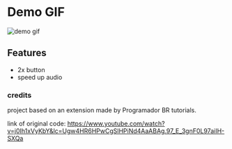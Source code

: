 # Demo GIF

![demo gif](gif/demo.gif)

## Features

* 2x button
* speed up audio

### credits

project based on an extension made by Programador BR tutorials.

link of original code: https://www.youtube.com/watch?v=j0Ih1xVyKbY&lc=Ugw4HR6HPwCgSlHPiNd4AaABAg.97_E_3gnF0L97aiIH-SXQa
